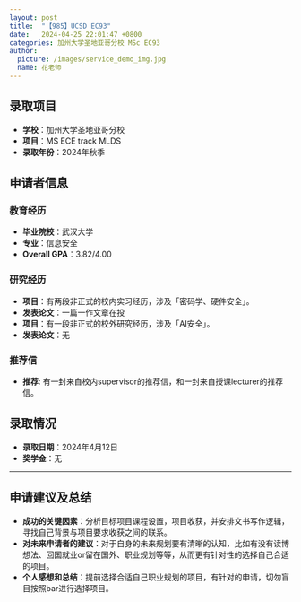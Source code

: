 ```yaml
---
layout: post
title:  "【985】UCSD EC93"
date:   2024-04-25 22:01:47 +0800
categories: 加州大学圣地亚哥分校 MSc EC93
author:
  picture: /images/service_demo_img.jpg
  name: 花老师
---
```


## 录取项目
- **学校**：加州大学圣地亚哥分校
- **项目**：MS ECE track MLDS
- **录取年份**：2024年秋季

## 申请者信息
### 教育经历
- **毕业院校**：武汉大学
- **专业**：信息安全
- **Overall GPA**：3.82/4.00
 <!-- 其他教育经历、如有 -->
<!-- - **其他**: 藤校一年交换 -->
 

### 研究经历
- **项目**：有两段非正式的校内实习经历，涉及「密码学、硬件安全」。
- **发表论文**：一篇一作文章在投
- **项目**：有一段非正式的校外研究经历，涉及「AI安全」。
- **发表论文**：无


### 推荐信
- **推荐**: 有一封来自校内supervisor的推荐信，和一封来自授课lecturer的推荐信。

## 录取情况
- **录取日期**：2024年4月12日
- **奖学金**：无
  
---

## 申请建议及总结

- **成功的关键因素**：分析目标项目课程设置，项目收获，并安排文书写作逻辑，寻找自己背景与项目要求收获之间的联系。
- **对未来申请者的建议**：对于自身的未来规划要有清晰的认知，比如有没有读博想法、回国就业or留在国外、职业规划等等，从而更有针对性的选择自己合适的项目。
- **个人感想和总结**：提前选择合适自己职业规划的项目，有针对的申请，切勿盲目按照bar进行选择项目。